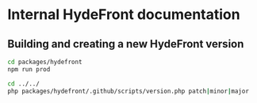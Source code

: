 # Internal HydeFront documentation

## Building and creating a new HydeFront version

```bash
cd packages/hydefront
npm run prod

cd ../../
php packages/hydefront/.github/scripts/version.php patch|minor|major
```
